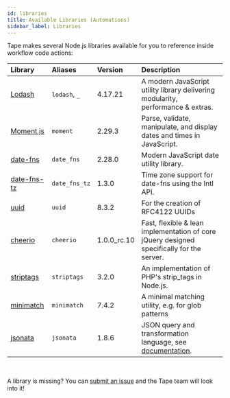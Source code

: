 ```yaml
---
id: libraries
title: Available Libraries (Automations)
sidebar_label: Libraries
---
```


Tape makes several Node.js libraries available for you to reference inside workflow code actions:

| Library                                                     | Aliases       | Version     | Description                                                                               |
| :---------------------------------------------------------- | :------------ | :---------- | :---------------------------------------------------------------------------------------- |
| [Lodash](https://lodash.com/)                               | `lodash`, `_` | 4.17.21     | A modern JavaScript utility library delivering modularity, performance & extras.          |
| [Moment.js](https://momentjs.com/)                          | `moment`      | 2.29.3      | Parse, validate, manipulate, and display dates and times in JavaScript.                   |
| [date-fns](https://date-fns.org/)                           | `date_fns`    | 2.28.0      | Modern JavaScript date utility library.                                                   |
| [date-fns-tz](https://date-fns.org/v2.28.0/docs/Time-Zones) | `date_fns_tz` | 1.3.0       | Time zone support for date-fns using the Intl API.                                        |
| [uuid](https://github.com/uuidjs/uuid#readme)               | `uuid`        | 8.3.2       | For the creation of RFC4122 UUIDs                                                         |
| [cheerio](https://cheerio.js.org/)                          | `cheerio`     | 1.0.0_rc.10 | Fast, flexible & lean implementation of core jQuery designed specifically for the server. |
| [striptags](https://github.com/ericnorris/striptags)        | `striptags`   | 3.2.0       | An implementation of PHP's strip_tags in Node.js.                                         |
| [minimatch](https://github.com/isaacs/minimatch)            | `minimatch`   | 7.4.2       | A minimal matching utility, e.g. for glob patterns                                        |
| [jsonata](https://github.com/jsonata-js/jsonata)            | `jsonata`     | 1.8.6       | JSON query and transformation language, see [documentation](https://jsonata.org/).        |

<br />

A library is missing? You can [submit an issue](https://github.com/tape-dev/developers.tapeapp.com/issues/new?body=Hey%20Tape%20Team%20%F0%9F%91%8B%0A%0AI%20would%20like%20to%20propose%20the%20following%20Node.js%20library%20to%20be%20included%20in%20the%20calculation%20field%3A%0A%0AName%3A%0AVersion%3A%0ANPM%20Link%3A%0AWhy%20it%20would%20be%20useful%20to%20me%3A%0A%0AThanks%21) and the Tape team will look into it!

<!--
Body of the GitHub new issue link:
Encode with: https://www.urlencoder.org/

Hey Tape Team 👋

I would like to propose the following Node.js library to be included in the workflow automations:

Name:
Version:
NPM Link:
Why it would be useful to me:

Thanks!
-->
